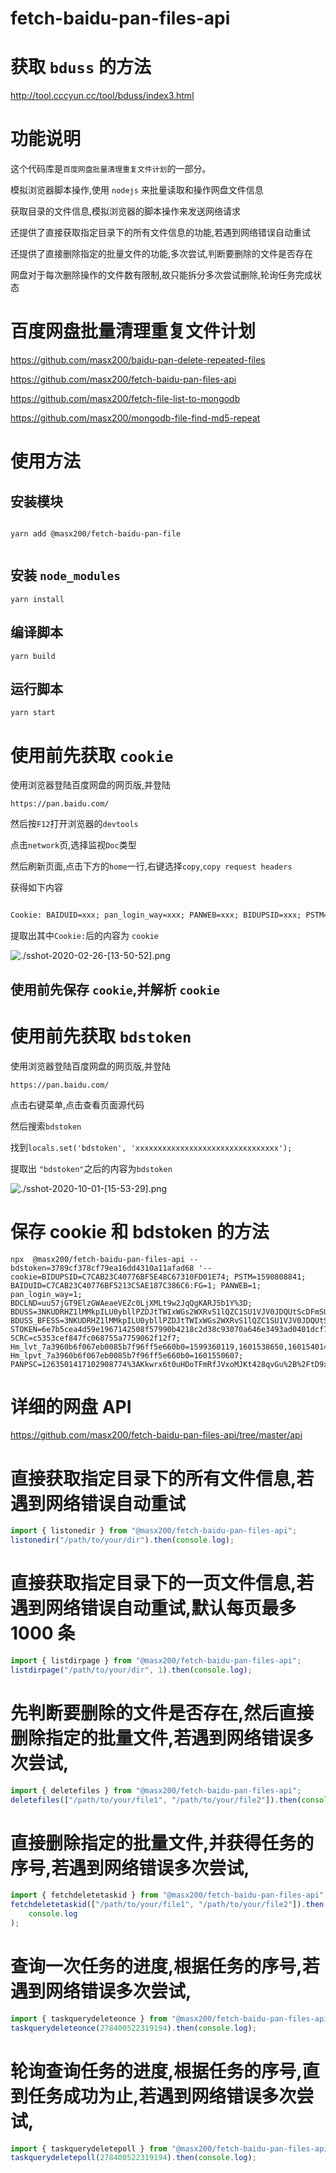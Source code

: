 # fetch-baidu-pan-files-api

# 获取 `bduss` 的方法

http://tool.cccyun.cc/tool/bduss/index3.html

# 功能说明

这个代码库是`百度网盘批量清理重复文件计划`的一部分。

模拟浏览器脚本操作,使用 `nodejs` 来批量读取和操作网盘文件信息

获取目录的文件信息,模拟浏览器的脚本操作来发送网络请求

还提供了直接获取指定目录下的所有文件信息的功能,若遇到网络错误自动重试

还提供了直接删除指定的批量文件的功能,多次尝试,判断要删除的文件是否存在

网盘对于每次删除操作的文件数有限制,故只能拆分多次尝试删除,轮询任务完成状态

# 百度网盘批量清理重复文件计划

https://github.com/masx200/baidu-pan-delete-repeated-files

https://github.com/masx200/fetch-baidu-pan-files-api

https://github.com/masx200/fetch-file-list-to-mongodb

https://github.com/masx200/mongodb-file-find-md5-repeat

# 使用方法

## 安装模块

```shell

yarn add @masx200/fetch-baidu-pan-file


```

## 安装 `node_modules`

```shell
yarn install
```

## 编译脚本

```shell
yarn build
```

## 运行脚本

```shell
yarn start
```

# 使用前先获取 `cookie`

使用浏览器登陆百度网盘的网页版,并登陆

`https://pan.baidu.com/`

然后按`F12`打开浏览器的`devtools`

点击`network`页,选择监视`Doc`类型

然后刷新页面,点击下方的`home`一行,右键选择`copy`,`copy request headers`

获得如下内容

```txt

Cookie: BAIDUID=xxx; pan_login_way=xxx; PANWEB=xxx; BIDUPSID=xxx; PSTM=xxx; cflag=xxx; BDCLND=xxx; BDUSS=xxx; STOKEN=xxx; SCRC=xxx; Hm_lvt_7a3960b6f067eb0085b7f96ff5e660b0=xxx; Hm_lpvt_7a3960b6f067eb0085b7f96ff5e660b0=xxx; PANPSC=xxx

```

提取出其中`Cookie:`后的内容为 `cookie`

![./sshot-2020-02-26-[13-50-52].png](sshot-2020-02-26-%5B13-50-52%5D.png)

## 使用前先保存 `cookie`,并解析 `cookie`

# 使用前先获取 `bdstoken`

使用浏览器登陆百度网盘的网页版,并登陆

`https://pan.baidu.com/`

点击右键菜单,点击查看页面源代码

然后搜索`bdstoken`

找到`locals.set('bdstoken', 'xxxxxxxxxxxxxxxxxxxxxxxxxxxxxxxx');`

提取出 `"bdstoken"`之后的内容为`bdstoken`

![./sshot-2020-10-01-[15-53-29].png](sshot-2020-10-01-[15-53-29].png)

# 保存 cookie 和 bdstoken 的方法

```shell
npx  @masx200/fetch-baidu-pan-files-api --bdstoken=3789cf378cf79ea16dd4310a11afad68 '--cookie=BIDUPSID=C7CAB23C40776BF5E48C67310FD01E74; PSTM=1590808841; BAIDUID=C7CAB23C40776BF5213C5AE187C386C6:FG=1; PANWEB=1; pan_login_way=1; BDCLND=uu57jGT9ElzGWAeaeVEZc0LjXMLt9w2JqQgKARJ5b1Y%3D; BDUSS=3NKUDRHZ1lMMkpILU0ybllPZDJtTWIxWGs2WXRvS1lQZC1SU1VJV0JDQUtScDFmSUFBQUFBJCQAAAAAAAAAAAEAAADPRYIEbWFzeDIwAAAAAAAAAAAAAAAAAAAAAAAAAAAAAAAAAAAAAAAAAAAAAAAAAAAAAAAAAAAAAAAAAAAAAAAAAAAAAAq5dV8KuXVfM; BDUSS_BFESS=3NKUDRHZ1lMMkpILU0ybllPZDJtTWIxWGs2WXRvS1lQZC1SU1VJV0JDQUtScDFmSUFBQUFBJCQAAAAAAAAAAAEAAADPRYIEbWFzeDIwAAAAAAAAAAAAAAAAAAAAAAAAAAAAAAAAAAAAAAAAAAAAAAAAAAAAAAAAAAAAAAAAAAAAAAAAAAAAAAq5dV8KuXVfM; STOKEN=6e7b5cea4d59e1967142508f57990b4218c2d38c93070a646e3493ad0401dcf7; SCRC=c5353cef847fc068755a7759062f12f7; Hm_lvt_7a3960b6f067eb0085b7f96ff5e660b0=1599360119,1601538650,1601540146,1601550607; Hm_lpvt_7a3960b6f067eb0085b7f96ff5e660b0=1601550607; PANPSC=1263501417102908774%3AKkwrx6t0uHDoTFmRfJVxoMJKt428qvGu%2B%2FtD9xp6N5gr2wqYbSNJzI%2BMN1l%2FFuMgUCTN6WhC3i%2FKGWKyBagKrmlUQ2zB5GaPDtTCc6ZqWjGu2cUHmw770eVcjWJ40Swp0v29HoOyBxO7W09FU%2BvrLt8NRd7EA5d%2B2fNZfjs7wBY%2FcoIBUQpA2juoAeCl9TBG'
```

# 详细的网盘 API

https://github.com/masx200/fetch-baidu-pan-files-api/tree/master/api

# 直接获取指定目录下的所有文件信息,若遇到网络错误自动重试

```js
import { listonedir } from "@masx200/fetch-baidu-pan-files-api";
listonedir("/path/to/your/dir").then(console.log);
```

# 直接获取指定目录下的一页文件信息,若遇到网络错误自动重试,默认每页最多 1000 条

```js
import { listdirpage } from "@masx200/fetch-baidu-pan-files-api";
listdirpage("/path/to/your/dir", 1).then(console.log);
```

# 先判断要删除的文件是否存在,然后直接删除指定的批量文件,若遇到网络错误多次尝试,

```js
import { deletefiles } from "@masx200/fetch-baidu-pan-files-api";
deletefiles(["/path/to/your/file1", "/path/to/your/file2"]).then(console.log);
```

# 直接删除指定的批量文件,并获得任务的序号,若遇到网络错误多次尝试,

```js
import { fetchdeletetaskid } from "@masx200/fetch-baidu-pan-files-api";
fetchdeletetaskid(["/path/to/your/file1", "/path/to/your/file2"]).then(
    console.log
);
```

# 查询一次任务的进度,根据任务的序号,若遇到网络错误多次尝试,

```js
import { taskquerydeleteonce } from "@masx200/fetch-baidu-pan-files-api";
taskquerydeleteonce(278400522319194).then(console.log);
```

# 轮询查询任务的进度,根据任务的序号,直到任务成功为止,若遇到网络错误多次尝试,

```js
import { taskquerydeletepoll } from "@masx200/fetch-baidu-pan-files-api";
taskquerydeletepoll(278400522319194).then(console.log);
```
